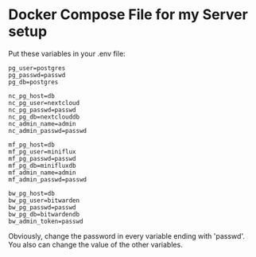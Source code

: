 # Docker Compose File for my Server setup

Put these variables in your .env file:

```plaintext
pg_user=postgres
pg_passwd=passwd
pg_db=postgres

nc_pg_host=db
nc_pg_user=nextcloud
nc_pg_passwd=passwd
nc_pg_db=nextclouddb
nc_admin_name=admin
nc_admin_passwd=passwd

mf_pg_host=db
mf_pg_user=miniflux
mf_pg_passwd=passwd
mf_pg_db=minifluxdb
mf_admin_name=admin
mf_admin_passwd=passwd

bw_pg_host=db
bw_pg_user=bitwarden
bw_pg_passwd=passwd
bw_pg_db=bitwardendb
bw_admin_token=passwd
```

Obviously, change the password in every variable ending with 'passwd'.
You also can change the value of the other variables.

